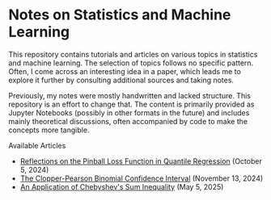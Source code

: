 # Notes on Statistics and Machine Learning

This repository contains tutorials and articles on various topics in statistics and machine learning. The selection of topics follows no specific pattern. Often, I come across an interesting idea in a paper, which leads me to explore it further by consulting additional sources and taking notes.

Previously, my notes were mostly handwritten and lacked structure. This repository is an effort to change that. The content is primarily provided as Jupyter Notebooks (possibly in other formats in the future) and includes mainly theoretical discussions, often accompanied by code to make the concepts more tangible.

Available Articles
- [Reflections on the Pinball Loss Function in Quantile Regression](objective_functions/objective_functions.ipynb) (October 5, 2024)
- [The Clopper-Pearson Binomial Confidence Interval](clopper_pearson/clopper_pearson.ipynb) (November 13, 2024)
- [An Application of Chebyshev's Sum Inequality](inequalities/chebyshev_sum_unequality.ipynb) (May 5, 2025)